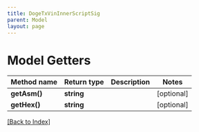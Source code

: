 ```yaml
---
title: DogeTxVinInnerScriptSig
parent: Model
layout: page
---
```


# Model Getters

Method name | Return type | Description | Notes
------------ | ------------- | ------------- | -------------
**getAsm()** | **string** |  | [optional]
**getHex()** | **string** |  | [optional]

[[Back to Index]](../index.md)
